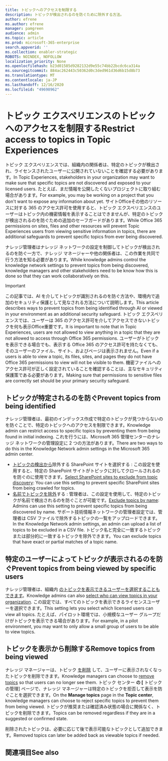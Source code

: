 ```yaml
---
title: トピックへのアクセスを制限する
description: トピックが検出されるのを防ぐために除外する方法。
author: efrene
ms.author: efrene
manager: pamgreen
audience: admin
ms.topic: article
ms.prod: microsoft-365-enterprise
search.appverid: ''
ms.collection: enabler-strategic
ROBOTS: NOINDEX, NOFOLLOW
localization_priority: None
ms.openlocfilehash: b23d01585d9282132d9e55c74bb22bcdc6ca314a
ms.sourcegitcommit: 884ac262443c50362d0c3ded961d36d6b15d8b73
ms.translationtype: MT
ms.contentlocale: ja-JP
ms.lasthandoff: 12/16/2020
ms.locfileid: "49698962"
---
```

# <a name="restrict-access-to-topics-in-topic-experiences"></a><span data-ttu-id="d9d0d-103">トピック エクスペリエンスのトピックへのアクセスを制限する</span><span class="sxs-lookup"><span data-stu-id="d9d0d-103">Restrict access to topics in Topic Experiences</span></span>

<span data-ttu-id="d9d0d-104">トピック エクスペリエンスでは、組織内の関係者は、特定のトピックが検出され、ライセンスされたユーザーに公開されていないことを確認する必要があります。</span><span class="sxs-lookup"><span data-stu-id="d9d0d-104">In Topic Experiences, stakeholders in your organization may want to make sure that specific topics are not discovered and exposed to your licensed users.</span></span> <span data-ttu-id="d9d0d-105">たとえば、まだ情報を公開したくないプロジェクトに取り組む場合があります。</span><span class="sxs-lookup"><span data-stu-id="d9d0d-105">For example, you may be working on a project that you don't want to expose any information about yet.</span></span> <span data-ttu-id="d9d0d-106">サイトOfficeその他のリソースに対する 365 のアクセス許可を使用すると、トピック エクスペリエンスのユーザーはトピック内の機密情報を表示することはできませんが、特定のトピックが検出されるのを防ぐための追加のセーフガードがあります。</span><span class="sxs-lookup"><span data-stu-id="d9d0d-106">While Office 365 permissions on sites, files and other resources will prevent Topic Experiences users from viewing sensitive information in topics, there are additional safeguards to prevent specific topics from ever being discovered.</span></span>

<span data-ttu-id="d9d0d-107">ナレッジ管理者はナレッジ ネットワークの設定を制御してトピックが検出されるのを防ぐ一方で、ナレッジ マネージャーや他の関係者は、この作業を共同で行う方法を知る必要があります。</span><span class="sxs-lookup"><span data-stu-id="d9d0d-107">While knowledge admins control the knowledge network settings to prevent topics from being discovered, knowledge managers and other stakeholders need to be know how this is done so that they can work collaboratively on this.</span></span>

> [!Important] 
> <span data-ttu-id="d9d0d-108">この記事では、AI を介してトピックが識別されるのを防ぐ方法や、環境内で追加のセキュリティ保護として見なされる方法について説明します。</span><span class="sxs-lookup"><span data-stu-id="d9d0d-108">This article describes ways to prevent topics from being identified through AI or viewed in your environment as an additional security safeguard.</span></span> <span data-ttu-id="d9d0d-109">トピック エクスペリエンスでは、ユーザーは 365 のアクセス許可を介してアクセスできないトピックを何も表示Office重要です。</span><span class="sxs-lookup"><span data-stu-id="d9d0d-109">It is important to note that in Topic Experiences, users are not allowed to view anything in a topic that they are not allowed to access through Office 365 permissions.</span></span> <span data-ttu-id="d9d0d-110">ユーザーがトピックを表示できる場合でも、表示する Office 365 のアクセス許可を持たなくても、そのユーザーのファイル、サイト、およびページは表示されません。</span><span class="sxs-lookup"><span data-stu-id="d9d0d-110">Even if a users is able to view a topic, its files, sites, and pages they do not have Office 365 permissions to view will not be visible to them.</span></span> <span data-ttu-id="d9d0d-111">機密ファイルへのアクセス許可が正しく設定されていることを確認することは、主なセキュリティ保護策である必要があります。</span><span class="sxs-lookup"><span data-stu-id="d9d0d-111">Making sure that permissions to sensitive files are correctly set should be your primary security safeguard.</span></span>

## <a name="prevent-topics-from-being-identified"></a><span data-ttu-id="d9d0d-112">トピックが特定されるのを防ぐ</span><span class="sxs-lookup"><span data-stu-id="d9d0d-112">Prevent topics from being identified</span></span>

<span data-ttu-id="d9d0d-113">ナレッジ管理者は、最初のインデックス作成で特定のトピックが見つからないのを防ぐことで、特定のトピックへのアクセスを制限できます。</span><span class="sxs-lookup"><span data-stu-id="d9d0d-113">Knowledge admin can restrict access to specific topics by preventing them from being found in initial indexing.</span></span> <span data-ttu-id="d9d0d-114">これを行うには、Microsoft 365 管理センターのナレッジ ネットワークの管理設定に 2 つの方法があります。</span><span class="sxs-lookup"><span data-stu-id="d9d0d-114">There are two ways to do this in the Knowledge Network admin settings in the Microsoft 365 admin center.</span></span>
 
- <span data-ttu-id="d9d0d-115">[トピックの検出から](https://docs.microsoft.com/microsoft-365/knowledge/topic-experiences-discovery#select-sharepoint-topic-sources)除外する SharePoint サイトを選択する : この設定を使用すると、特定の SharePoint サイトがトピックに対してクロールされるのを防ぐのに使用できます。</span><span class="sxs-lookup"><span data-stu-id="d9d0d-115">[Select SharePoint sites to exclude from topic discovery](https://docs.microsoft.com/microsoft-365/knowledge/topic-experiences-discovery#select-sharepoint-topic-sources): You can use this setting to prevent specific SharePoint sites from being crawled for topics.</span></span>
- <span data-ttu-id="d9d0d-116">[名前でトピックを除外](https://docs.microsoft.com/microsoft-365/knowledge/topic-experiences-discovery#exclude-topics-by-name)する : 管理者は、この設定を使用して、特定のトピックが名前で検出されるのを防ぐことが可能です。</span><span class="sxs-lookup"><span data-stu-id="d9d0d-116">[Exclude topics by name](https://docs.microsoft.com/microsoft-365/knowledge/topic-experiences-discovery#exclude-topics-by-name): Admins can use this setting to prevent specific topics from being discovered by name.</span></span> <span data-ttu-id="d9d0d-117">サポート技術情報ネットワークの管理者設定では、管理者は CSV ファイルで除外するトピックの一覧をアップロードできます。</span><span class="sxs-lookup"><span data-stu-id="d9d0d-117">In the Knowledge Network admin settings, an admin can upload a list of topics to be excluded in a CSV file.</span></span> <span data-ttu-id="d9d0d-118">トピック名と完全に一致するトピックまたは部分的に一致するトピックを除外できます。</span><span class="sxs-lookup"><span data-stu-id="d9d0d-118">You can exclude topics that have exact or partial matches of a topic name.</span></span>

## <a name="prevent-topics-from-being-viewed-by-specific-users"></a><span data-ttu-id="d9d0d-119">特定のユーザーによってトピックが表示されるのを防ぐ</span><span class="sxs-lookup"><span data-stu-id="d9d0d-119">Prevent topics from being viewed by specific users</span></span>

<span data-ttu-id="d9d0d-120">ナレッジ管理者は、組織内 [のトピックを表示できるユーザーを選択することもできます](https://docs.microsoft.com/microsoft-365/knowledge/topic-experiences-knowledge-rules)。</span><span class="sxs-lookup"><span data-stu-id="d9d0d-120">Knowledge admins can also [select who can view topics in your organization](https://docs.microsoft.com/microsoft-365/knowledge/topic-experiences-knowledge-rules).</span></span> <span data-ttu-id="d9d0d-121">この設定では、すべてのトピックを表示できるライセンスユーザーを選択できます。</span><span class="sxs-lookup"><span data-stu-id="d9d0d-121">This setting lets you select which licensed users can view all topics.</span></span> <span data-ttu-id="d9d0d-122">たとえば、パイロット環境では、小規模なユーザー グループだけがトピックを表示できる場合があります。</span><span class="sxs-lookup"><span data-stu-id="d9d0d-122">For example, in a pilot environment, you may want to only allow a small group of users to be able to view topics.</span></span>

## <a name="remove-topics-from-being-viewed"></a><span data-ttu-id="d9d0d-123">トピックを表示から削除する</span><span class="sxs-lookup"><span data-stu-id="d9d0d-123">Remove topics from being viewed</span></span>

<span data-ttu-id="d9d0d-124">ナレッジ マネージャーは、トピック [を削除](https://docs.microsoft.com/microsoft-365/knowledge/manage-topics) して、ユーザーに表示されなくなったトピックを削除できます。</span><span class="sxs-lookup"><span data-stu-id="d9d0d-124">Knowledge managers can choose to [remove topics](https://docs.microsoft.com/microsoft-365/knowledge/manage-topics) so that users can no longer see them.</span></span> <span data-ttu-id="d9d0d-125">トピック センター **の [** トピックの管理] ページで、ナレッジ マネージャーは特定のトピックを拒否して表示を防ぐことを選択できます。</span><span class="sxs-lookup"><span data-stu-id="d9d0d-125">On the **Manage topics** page in the **Topic center**, knowledge managers can choose to reject specific topics to prevent them from being viewed.</span></span> <span data-ttu-id="d9d0d-126">トピックが推奨または確認済み状態の場合に関係なく、トピックを削除できます。</span><span class="sxs-lookup"><span data-stu-id="d9d0d-126">Topics can be removed regardless if they are in a suggested or confirmed state.</span></span>

<span data-ttu-id="d9d0d-127">削除されたトピックは、必要に応じて後で表示可能なトピックとして追加できます。</span><span class="sxs-lookup"><span data-stu-id="d9d0d-127">Removed topics can later be added back as viewable topics if needed.</span></span> 


## <a name="see-also"></a><span data-ttu-id="d9d0d-128">関連項目</span><span class="sxs-lookup"><span data-stu-id="d9d0d-128">See also</span></span>



  






